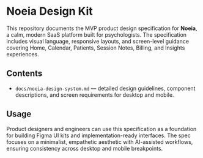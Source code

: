 # Noeia Design Kit

This repository documents the MVP product design specification for **Noeia**, a calm, modern SaaS platform built for psychologists. The specification includes visual language, responsive layouts, and screen-level guidance covering Home, Calendar, Patients, Session Notes, Billing, and Insights experiences.

## Contents
- `docs/noeia-design-system.md` — detailed design guidelines, component descriptions, and screen requirements for desktop and mobile.

## Usage
Product designers and engineers can use this specification as a foundation for building Figma UI kits and implementation-ready interfaces. The spec focuses on a minimalist, empathetic aesthetic with AI-assisted workflows, ensuring consistency across desktop and mobile breakpoints.
